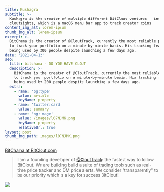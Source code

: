 ```yaml
---
title: Kushagra
subtitle: >-
  Kushagra is the creator of multiple different BitClout ventures - including
  cloutsights, which is a macOS menu bar app to track creator coins
content_img_alt: lorem-ipsum
thumb_img_alt: lorem-ipsum
excerpt: >-
  BitChama is the creator of @CloutTrack, currently the most reliable platform
  to track your portfolio on a minute-by-minute basis. His tracking feature is
  being used by 200 people despite launching a few days ago.
date: '2021-04-12'
seo:
  title: bitchama - DO YOU HAVE CLOUT
  description: >-
    BitChama is the creator of @CloutTrack, currently the most reliable platform
    to track your portfolio on a minute-by-minute basis. His tracking feature is
    being used by 200 people despite launching a few days ago.
  extra:
    - name: 'og:type'
      value: article
      keyName: property
    - name: 'twitter:card'
      value: summary
    - name: 'og:image'
      value: /images/l07NJMK.png
      keyName: property
      relativeUrl: true
layout: post
thumb_img_path: images/l07NJMK.png
---
```

[BitChama at BitClout.com](https://bitclout.com/u/bitchama)

> I am a founding developer of [@CloutTrack](https://bitclout.com/u/clouttrack): the fastest way to follow BitClout. We are building build a suite of trading tools such as real-time price tracker and DM price alerts. We consider "transparently" to be our priority which is a key for success BitClout!

![](/images/l07NJMK.png)
